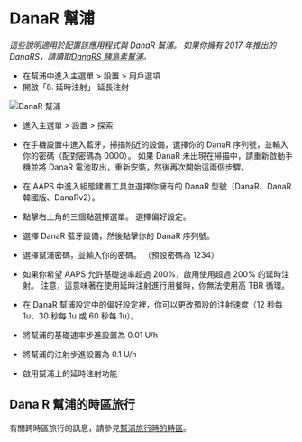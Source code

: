 # DanaR 幫浦

*這些說明適用於配置該應用程式與 DanaR 幫浦。 如果你擁有 2017 年推出的 DanaRS，請讀取[DanaRS 胰島素幫浦](./DanaRS-Insulin-Pump.md)。*

* 在幫浦中進入主選單 > 設置 > 用戶選項
* 開啟「8. 延時注射」 延長注射

![DanaR 幫浦](../images/danar1.png)

* 進入主選單 > 設置 > 探索
* 在手機設置中進入藍牙，掃描附近的設備，選擇你的 DanaR 序列號，並輸入你的密碼（配對密碼為 0000）。 如果 DanaR 未出現在掃描中，請重新啟動手機並將 DanaR 電池取出，重新安裝，然後再次開始這兩個步驟。

* 在 AAPS 中進入組態建置工具並選擇你擁有的 DanaR 型號（DanaR、DanaR 韓國版、DanaRv2）。

* 點擊右上角的三個點選擇選單。 選擇偏好設定。
* 選擇 DanaR 藍牙設備，然後點擊你的 DanaR 序列號。
* 選擇幫浦密碼，並輸入你的密碼。 （預設密碼為 1234）
* 如果你希望 AAPS 允許基礎速率超過 200%，啟用使用超過 200% 的延時注射。 注意，這意味著在使用延時注射進行用餐時，你無法使用高 TBR 循環。
* 在 DanaR 幫浦設定中的偏好設定裡，你可以更改預設的注射速度（12 秒每 1u、30 秒每 1u 或 60 秒每 1u）。
* 將幫浦的基礎速率步進設置為 0.01 U/h
* 將幫浦的注射步進設置為 0.1 U/h
* 啟用幫浦上的延時注射功能

## Dana R 幫浦的時區旅行

有關跨時區旅行的訊息，請參見[幫浦旅行時的時區](#timezone-traveling-danarv2-danars)。